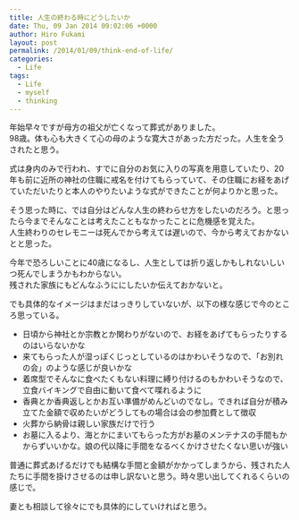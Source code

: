 ```yaml
---
title: 人生の終わる時にどうしたいか
date: Thu, 09 Jan 2014 09:02:06 +0000
author: Hiro Fukami
layout: post
permalink: /2014/01/09/think-end-of-life/
categories:
  - Life
tags:
  - Life
  - myself
  - thinking
---
```

年始早々ですが母方の祖父が亡くなって葬式がありました。  
98歳。体も心も大きくて心の母のような寛大さがあった方だった。人生を全うされたと思う。

式は身内のみで行われ、すでに自分のお気に入りの写真を用意していたり、20年も前に近所の神社の住職に戒名を付けてもらっていて、その住職にお経をあげていただいたりと本人のやりたいような式ができたことが何よりかと思った。

そう思った時に、では自分はどんな人生の終わらせ方をしたいのだろう。と思ったら今までそんなことは考えたこともなかったことに危機感を覚えた。  
人生終わりのセレモニーは死んでから考えては遅いので、今から考えておかないとと思った。

今年で恐ろしいことに40歳になるし、人生としては折り返しかもしれないしいつ死んでしまうかもわからない。  
残された家族にもどんなふうににしたいか伝えておかないと。

でも具体的なイメージはまだはっきりしていないが、以下の様な感じで今のところ思っている。

*   日頃から神社とか宗教とか関わりがないので、お経をあげてもらったりするのはいらないかな
*   来てもらった人が湿っぽくじっとしているのはかわいそうなので、「お別れの会」のような感じが良いかな
*   着席型でそんなに食べたくもない料理に縛り付けるのもかわいそうなので、立食バイキングで自由に動いて食べて喋れるように
*   香典とか香典返しとかお互い準備がめんどいのでなし。できれば自分が積み立てた金額で収めたいがどうしてもの場合は会の参加費として徴収
*   火葬から納骨は親しい家族だけで行う
*   お墓に入るより、海とかにまいてもらった方がお墓のメンテナスの手間もかからずいいかな。娘の代以降に手間をなるべくかけさせたくない思いが強い

普通に葬式あげるだけでも結構な手間と金額がかかってしまうから、残された人たちに手間を掛けさせるのは申し訳ないと思う。時々思い出してくれるくらいの感じで。

妻とも相談して徐々にでも具体的にしていければと思う。